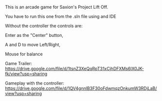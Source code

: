 This is an arcade game for Saxion's Project Lift Off.

You have to run this one from the .sln file using and IDE

Without the controller the controls are: 
  
  Enter as the "Center" button,
  
  A and D to move Left/Right,
  
  Mouse for balance

Game Trailer: https://drive.google.com/file/d/1tsnZ3XeQqRpT31xCjhDFXMs6lX0JK-fk/view?usp=sharing

Gameplay with the controller: https://drive.google.com/file/d/1QV4gnnlB3F30oFdwmqzOnkumW3RDjLaB/view?usp=sharing
